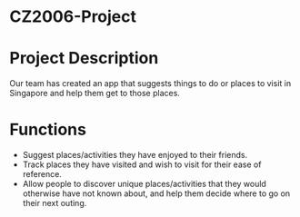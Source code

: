 # CZ2006-Project

# Project Description
Our team has created an app that suggests things to do or places to visit in Singapore and help them get to those places.

# Functions
- Suggest places/activities they have enjoyed to their friends. 
- Track places they have visited and wish to visit for their ease of reference. 
- Allow people to discover unique places/activities that they would otherwise have not known about, and help them decide where to go on their next outing.
